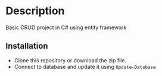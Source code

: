 # Description

Basic CRUD project in C# using entity framework


## Installation

- Clone this repository or download the zip file.
- Connect to database and update it using `Update-Database`



